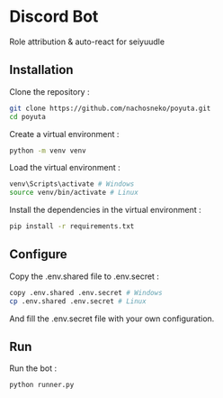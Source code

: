 # Discord Bot

Role attribution & auto-react for seiyuudle

## Installation

Clone the repository :

```bash
git clone https://github.com/nachosneko/poyuta.git
cd poyuta
```

Create a virtual environment :

```bash
python -m venv venv
```

Load the virtual environment :

```bash
venv\Scripts\activate # Windows
source venv/bin/activate # Linux
```

Install the dependencies in the virtual environment :

```bash
pip install -r requirements.txt
```

## Configure

Copy the .env.shared file to .env.secret :

```bash
copy .env.shared .env.secret # Windows
cp .env.shared .env.secret # Linux
```

And fill the .env.secret file with your own configuration.

## Run

Run the bot :

```bash
python runner.py
```
